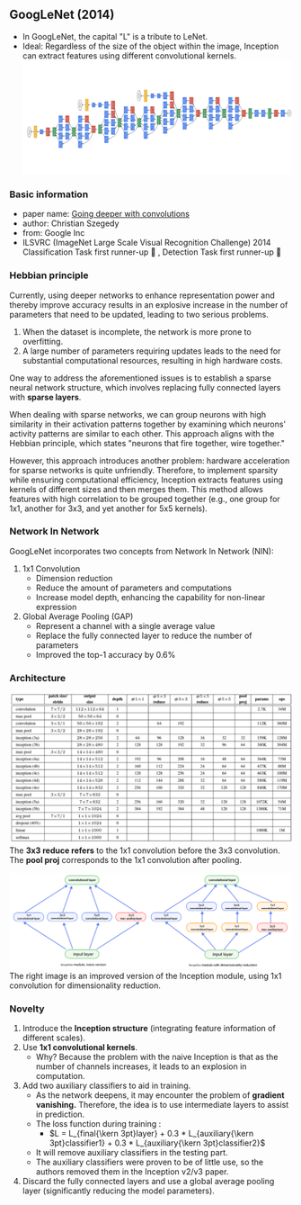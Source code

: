 ## GoogLeNet (2014) 
- In GoogLeNet, the capital "L" is a tribute to LeNet.
- Ideal: Regardless of the size of the object within the image, Inception can extract features using different convolutional kernels.
![GoogLeNet](https://github.com/kunlin1013/Classification_Model/blob/main/GoogLeNet%20(2014)/img/GoogLeNet.png)

### Basic information
- paper name: [Going deeper with convolutions](https://arxiv.org/abs/1409.4842)
- author: Christian Szegedy
- from: Google Inc
- ILSVRC (ImageNet Large Scale Visual Recognition Challenge) 2014 Classification Task first runner-up :1st_place_medal: , Detection Task first runner-up :1st_place_medal:

### Hebbian principle
Currently, using deeper networks to enhance representation power and thereby improve accuracy results in an explosive increase in the number of parameters that need to be updated, leading to two serious problems.
1. When the dataset is incomplete, the network is more prone to overfitting.
2. A large number of parameters requiring updates leads to the need for substantial computational resources, resulting in high hardware costs.

One way to address the aforementioned issues is to establish a sparse neural network structure, which involves replacing fully connected layers with **sparse layers**.

When dealing with sparse networks, we can group neurons with high similarity in their activation patterns together by examining which neurons' activity patterns are similar to each other. This approach aligns with the Hebbian principle, which states "neurons that fire together, wire together."

However, this approach introduces another problem: hardware acceleration for sparse networks is quite unfriendly. Therefore, to implement sparsity while ensuring computational efficiency, Inception extracts features using kernels of different sizes and then merges them. This method allows features with high correlation to be grouped together (e.g., one group for 1x1, another for 3x3, and yet another for 5x5 kernels).

### Network In Network
GoogLeNet incorporates two concepts from Network In Network (NIN):
1. 1x1 Convolution
   - Dimension reduction
   - Reduce the amount of parameters and computations
   - Increase model depth, enhancing the capability for non-linear expression
2. Global Average Pooling (GAP)
   - Represent a channel with a single average value
   - Replace the fully connected layer to reduce the number of parameters
   - Improved the top-1 accuracy by 0.6%

### Architecture
![Architecture](https://github.com/kunlin1013/Classification_Model/blob/main/GoogLeNet%20(2014)/img/Architecture.png)
The **3x3 reduce refers** to the 1x1 convolution before the 3x3 convolution.
The **pool proj** corresponds to the 1x1 convolution after pooling.

![inception](https://github.com/kunlin1013/Classification_Model/blob/main/GoogLeNet%20(2014)/img/inception.png)
The right image is an improved version of the Inception module, using 1x1 convolution for dimensionality reduction.

### Novelty
1. Introduce the **Inception structure** (integrating feature information of different scales).
2. Use **1x1 convolutional kernels**.
   - Why? Because the problem with the naive Inception is that as the number of channels increases, it leads to an explosion in computation.
4. Add two auxiliary classifiers to aid in training.
   - As the network deepens, it may encounter the problem of **gradient vanishing.** Therefore, the idea is to use intermediate layers to assist in prediction.
   - The loss function during training : 
     -  $L = L_{final{\kern 3pt}layer} + 0.3 * L_{auxiliary{\kern 3pt}classifier1} + 0.3 * L_{auxiliary{\kern 3pt}classifier2}$
   - It will remove auxiliary classifiers in the testing part.
   - The auxiliary classifiers were proven to be of little use, so the authors removed them in the Inception v2/v3 paper.
6. Discard the fully connected layers and use a global average pooling layer (significantly reducing the model parameters).

